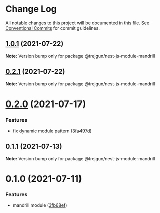 # Change Log

All notable changes to this project will be documented in this file.
See [Conventional Commits](https://conventionalcommits.org) for commit guidelines.

## [1.0.1](https://github.com/trejgun/common-packages/compare/@trejgun/nest-js-module-mandrill@0.2.1...@trejgun/nest-js-module-mandrill@1.0.1) (2021-07-22)

**Note:** Version bump only for package @trejgun/nest-js-module-mandrill





## [0.2.1](https://github.com/trejgun/common-packages/compare/@trejgun/nest-js-module-mandrill@0.2.0...@trejgun/nest-js-module-mandrill@0.2.1) (2021-07-22)

**Note:** Version bump only for package @trejgun/nest-js-module-mandrill





# [0.2.0](https://github.com/trejgun/common-packages/compare/@trejgun/nest-js-module-mandrill@0.1.1...@trejgun/nest-js-module-mandrill@0.2.0) (2021-07-17)


### Features

* fix dynamic module pattern ([3fa497d](https://github.com/trejgun/common-packages/commit/3fa497d59882060f4e72ff7f4db1c704656b77da))





## 0.1.1 (2021-07-13)

**Note:** Version bump only for package @trejgun/nest-js-module-mandrill





# 0.1.0 (2021-07-11)


### Features

* mandrill module ([3fb68ef](https://github.com/trejgun/common-packages/commit/3fb68efec5e4c99cef714441793f204de8098473))
